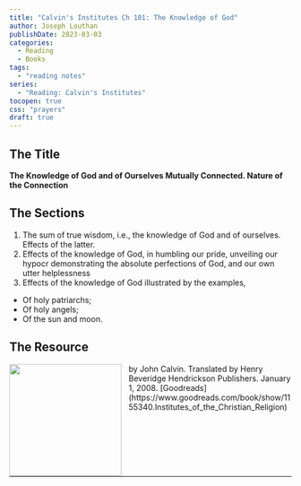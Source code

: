 ```yaml
---
title: "Calvin's Institutes Ch 101: The Knowledge of God"
author: Joseph Louthan
publishDate: 2023-03-03
categories:
  - Reading
  - Books
tags:
  - "reading notes"
series:
  - "Reading: Calvin's Institutes"
tocopen: true
css: "prayers"
draft: true
---
```


## The Title

**The Knowledge of God and of Ourselves Mutually Connected. Nature of the Connection**

## The Sections

1. The sum of true wisdom, i.e., the knowledge of God and of ourselves. Effects of
the latter.
1. Effects of the knowledge of God, in humbling our pride, unveiling our hypocr demonstrating the absolute perfections of God, and our own utter helplessness
2. Effects of the knowledge of God illustrated by the examples,

- Of holy patriarchs;
- Of holy angels;
- Of the sun and moon.

## The Resource

<p style="clear:both;">

<img src="https://theologic.us/images/resources/book-calvin-beveridge-institutes.jpg" align="left" width="200" style="padding-right: 10px" />  
by John Calvin.  Translated by Henry Beveridge  
Hendrickson Publishers. January 1, 2008.  
[Goodreads](https://www.goodreads.com/book/show/1155340.Institutes_of_the_Christian_Religion)

<p style="clear:both;">

---
